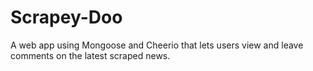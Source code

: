 # Scrapey-Doo
A web app using Mongoose and Cheerio that lets users view and leave comments on the latest scraped news. 
